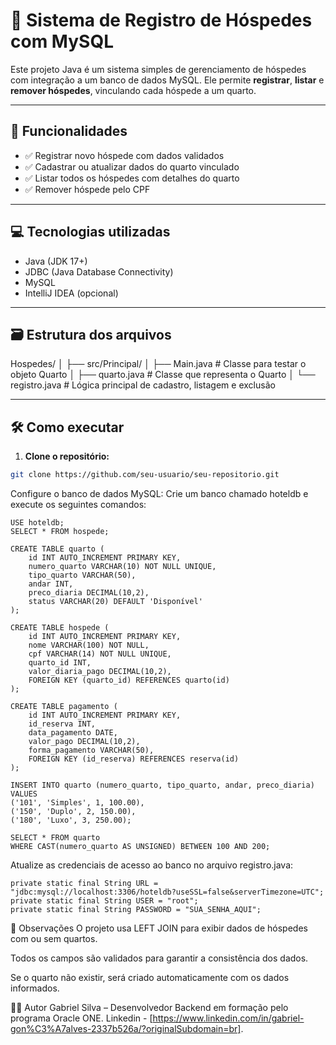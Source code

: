 # 🏨 Sistema de Registro de Hóspedes com MySQL

Este projeto Java é um sistema simples de gerenciamento de hóspedes com integração a um banco de dados MySQL. Ele permite **registrar**, **listar** e **remover hóspedes**, vinculando cada hóspede a um quarto.

---

## 📌 Funcionalidades

- ✅ Registrar novo hóspede com dados validados
- ✅ Cadastrar ou atualizar dados do quarto vinculado
- ✅ Listar todos os hóspedes com detalhes do quarto
- ✅ Remover hóspede pelo CPF

---

## 💻 Tecnologias utilizadas

- Java (JDK 17+)
- JDBC (Java Database Connectivity)
- MySQL
- IntelliJ IDEA (opcional)

---

## 🗃️ Estrutura dos arquivos
Hospedes/
│
├── src/Principal/
│ ├── Main.java # Classe para testar o objeto Quarto
│ ├── quarto.java # Classe que representa o Quarto
│ └── registro.java # Lógica principal de cadastro, listagem e exclusão

---

## 🛠️ Como executar

1. **Clone o repositório:**

```bash
git clone https://github.com/seu-usuario/seu-repositorio.git
````

Configure o banco de dados MySQL:
Crie um banco chamado hoteldb e execute os seguintes comandos:
```
USE hoteldb;
SELECT * FROM hospede;

CREATE TABLE quarto (
    id INT AUTO_INCREMENT PRIMARY KEY,
    numero_quarto VARCHAR(10) NOT NULL UNIQUE,
    tipo_quarto VARCHAR(50),
    andar INT,
    preco_diaria DECIMAL(10,2),
    status VARCHAR(20) DEFAULT 'Disponível'
);

CREATE TABLE hospede (
    id INT AUTO_INCREMENT PRIMARY KEY,
    nome VARCHAR(100) NOT NULL,
    cpf VARCHAR(14) NOT NULL UNIQUE,
    quarto_id INT,
    valor_diaria_pago DECIMAL(10,2),
    FOREIGN KEY (quarto_id) REFERENCES quarto(id)
);

CREATE TABLE pagamento (
    id INT AUTO_INCREMENT PRIMARY KEY,
    id_reserva INT,
    data_pagamento DATE,
    valor_pago DECIMAL(10,2),
    forma_pagamento VARCHAR(50),
    FOREIGN KEY (id_reserva) REFERENCES reserva(id)
);

INSERT INTO quarto (numero_quarto, tipo_quarto, andar, preco_diaria)
VALUES
('101', 'Simples', 1, 100.00),
('150', 'Duplo', 2, 150.00),
('180', 'Luxo', 3, 250.00);

SELECT * FROM quarto
WHERE CAST(numero_quarto AS UNSIGNED) BETWEEN 100 AND 200;
```
Atualize as credenciais de acesso ao banco no arquivo registro.java:
```
private static final String URL = "jdbc:mysql://localhost:3306/hoteldb?useSSL=false&serverTimezone=UTC";
private static final String USER = "root";
private static final String PASSWORD = "SUA_SENHA_AQUI";
```

📌 Observações
O projeto usa LEFT JOIN para exibir dados de hóspedes com ou sem quartos.

Todos os campos são validados para garantir a consistência dos dados.

Se o quarto não existir, será criado automaticamente com os dados informados.

👨‍💻 Autor
Gabriel Silva – Desenvolvedor Backend em formação pelo programa Oracle ONE.
Linkedin - [https://www.linkedin.com/in/gabriel-gon%C3%A7alves-2337b526a/?originalSubdomain=br].



